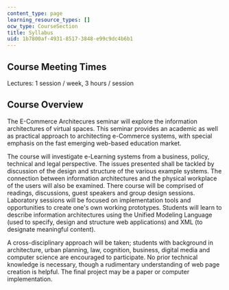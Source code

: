 ```yaml
---
content_type: page
learning_resource_types: []
ocw_type: CourseSection
title: Syllabus
uid: 1b7800af-4931-8517-3848-e99c9dc4b6b1
---
```


Course Meeting Times
--------------------

Lectures: 1 session / week, 3 hours / session

Course Overview
---------------

The E-Commerce Architecures seminar will explore the information architectures of virtual spaces. This seminar provides an academic as well as practical approach to architecting e-Commerce systems, with special emphasis on the fast emerging web-based education market.

The course will investigate e-Learning systems from a business, policy, technical and legal perspective. The issues presented shall be tackled by discussion of the design and structure of the various example systems. The connection between information architectures and the physical workplace of the users will also be examined. There course will be comprised of readings, discussions, guest speakers and group design sessions. Laboratory sessions will be focused on implementation tools and opportunities to create one's own working prototypes. Students will learn to describe information architectures using the Unified Modeling Language (used to specify, design and structure web applications) and XML (to designate meaningful content).

A cross-disciplinary approach will be taken; students with background in architecture, urban planning, law, cognition, business, digital media and computer science are encouraged to participate. No prior technical knowledge is necessary, though a rudimentary understanding of web page creation is helpful. The final project may be a paper or computer implementation.